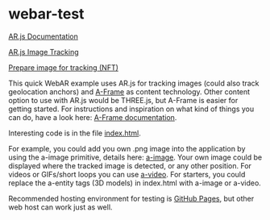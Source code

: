 # webar-test

[AR.js Documentation](https://ar-js-org.github.io/AR.js-Docs/)

[AR.js Image Tracking](https://ar-js-org.github.io/AR.js-Docs/image-tracking/)

[Prepare image for tracking (NFT)](https://carnaux.github.io/NFT-Marker-Creator/)

This quick WebAR example uses AR.js for tracking images (could also track geolocation anchors) and [A-Frame](https://aframe.io/) as content technology. Other content option to use with AR.js would be THREE.js, but A-Frame is easier for getting started. For instructions and inspiration on what kind of things you can do, have a look here: [A-Frame documentation](https://aframe.io/docs/1.2.0/introduction/).

Interesting code is in the file [index.html](https://github.com/emllnd/webar-test/blob/main/index.html).

For example, you could add you own .png image into the application by using the a-image primitive, details here: [a-image](https://aframe.io/docs/1.2.0/primitives/a-image.html). Your own image could be displayed where the tracked image is detected, or any other position. For videos or GIFs/short loops you can use [a-video](https://aframe.io/docs/1.2.0/primitives/a-video.html). For starters, you could replace the a-entity tags (3D models) in index.html with a-image or a-video.

Recommended hosting environment for testing is [GitHub Pages](https://pages.github.com/), but other web host can work just as well.

